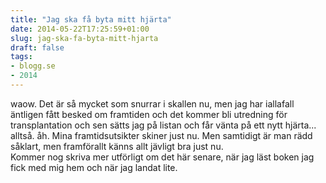 ```yaml
---
title: "Jag ska få byta mitt hjärta"
date: 2014-05-22T17:25:59+01:00
slug: jag-ska-fa-byta-mitt-hjarta
draft: false
tags:
- blogg.se
- 2014
---
```

waow. Det är så mycket som snurrar i skallen nu, men jag har iallafall äntligen fått besked om framtiden och det kommer bli utredning för transplantation och sen sätts jag på listan och får vänta på ett nytt hjärta... alltså. åh. Mina framtidsutsikter skiner just nu. Men samtidigt är man rädd såklart, men framförallt känns allt jävligt bra just nu.  
Kommer nog skriva mer utförligt om det här senare, när jag läst boken jag fick med mig hem och när jag landat lite.